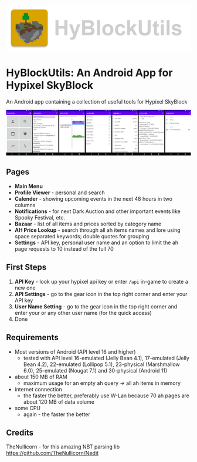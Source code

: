 ![icon](screenshots/screenshot_icon.png)

# HyBlockUtils: An Android App for Hypixel SkyBlock
An Android app containing a collection of useful tools for Hypixel SkyBlock

![icon](screenshots/screenshot_app_pages.png)

## Pages
- **Main Menu**
- **Profile Viewer**  - personal and search
- **Calender**        - showing upcoming events in the next 48 hours in two columns
- **Notifications**   - for next Dark Auction and other important events like Spooky Festival, etc.
- **Bazaar**          - list of all items and prices sorted by category name
- **AH Price Lookup** - search through all ah items names and lore using space separated keywords; double quotes for grouping
- **Settings**        - API key, personal user name and an option to limit the ah page requests to 10 instead of the full 70

## First Steps
1. **API Key**            - look up your hypixel api key or enter `/api` in-game to create a new one
2. **API Settings**       - go to the gear icon in the top right corner and enter your API key
3. **User Name Setting**  - go to the gear icon in the top right corner and enter your or any other user name (for the quick access)
4. Done

## Requirements
- Most versions of Android (API level 16 and higher)
    - tested with API level 16-emulated (Jelly Bean 4.1), 17-emulated (Jelly Bean 4.2), 22-emulated (Lollipop 5.1), 23-physical (Marshmallow 6.0), 25-emulated (Nougat 7.1) and 30-physical (Android 11)
- about 150 MB of RAM 
    - maximum usage for an empty ah query -> all ah items in memory
- internet connection 
    - the faster the better, preferably use W-Lan because 70 ah pages are about 120 MB of data volume
- some CPU 
    - again - the faster the better

## Credits
TheNullicorn - for this amazing NBT parsing lib https://github.com/TheNullicorn/Nedit
